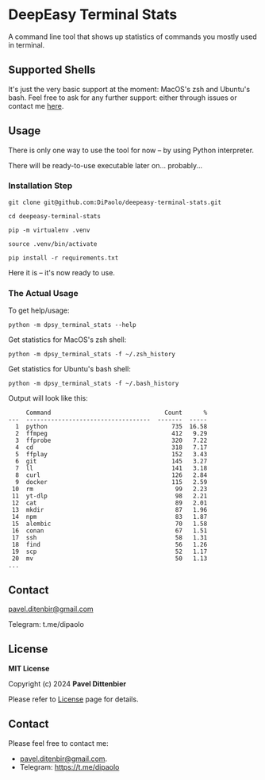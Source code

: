 # DeepEasy Terminal Stats

A command line tool that shows up statistics of commands you mostly used in terminal.

## Supported Shells

It's just the very basic support at the moment: MacOS's zsh and Ubuntu's bash. Feel free to ask for any further support: either through issues or contact me [here](#contact). 

## Usage

There is only one way to use the tool for now – by using Python interpreter.

There will be ready-to-use executable later on... probably... 

### Installation Step

```shell
git clone git@github.com:DiPaolo/deepeasy-terminal-stats.git
```

```shell
cd deepeasy-terminal-stats
```

```shell
pip -m virtualenv .venv
```
```shell
source .venv/bin/activate
```

```shell
pip install -r requirements.txt
```

Here it is – it's now ready to use.

### The Actual Usage

To get help/usage:
```shell
python -m dpsy_terminal_stats --help
```

Get statistics for MacOS's zsh shell:
```shell
python -m dpsy_terminal_stats -f ~/.zsh_history
```

Get statistics for Ubuntu's bash shell:
```shell
python -m dpsy_terminal_stats -f ~/.bash_history
```

Output will look like this:
```shell
     Command                                Count      %
---  -----------------------------------  -------  -----
  1  python                                   735  16.58
  2  ffmpeg                                   412   9.29
  3  ffprobe                                  320   7.22
  4  cd                                       318   7.17
  5  ffplay                                   152   3.43
  6  git                                      145   3.27
  7  ll                                       141   3.18
  8  curl                                     126   2.84
  9  docker                                   115   2.59
 10  rm                                        99   2.23
 11  yt-dlp                                    98   2.21
 12  cat                                       89   2.01
 13  mkdir                                     87   1.96
 14  npm                                       83   1.87
 15  alembic                                   70   1.58
 16  conan                                     67   1.51
 17  ssh                                       58   1.31
 18  find                                      56   1.26
 19  scp                                       52   1.17
 20  mv                                        50   1.13
...
```

## Contact

pavel.ditenbir@gmail.com

Telegram: t.me/dipaolo

## License
**MIT License**

Copyright (c) 2024 **Pavel Dittenbier**

Please refer to [License](https://github.com/DiPaolo/deepeasy-terminal-stats/blob/main/LICENSE) page for details.

## Contact
Please feel free to contact me:
- [pavel.ditenbir@gmail.com](mailto:pavel.ditenbir@gmail.com).
- Telegram: https://t.me/dipaolo
